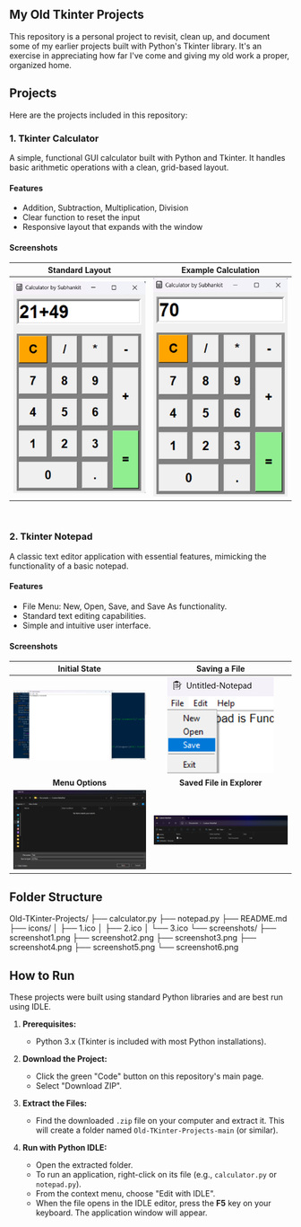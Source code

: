 ## My Old Tkinter Projects

This repository is a personal project to revisit, clean up, and document some of my earlier projects built with Python's Tkinter library. It's an exercise in appreciating how far I've come and giving my old work a proper, organized home.

## Projects

Here are the projects included in this repository:

### 1. Tkinter Calculator

A simple, functional GUI calculator built with Python and Tkinter. It handles basic arithmetic operations with a clean, grid-based layout.

#### **Features**
* Addition, Subtraction, Multiplication, Division
* Clear function to reset the input
* Responsive layout that expands with the window

#### **Screenshots**

| Standard Layout                                    | Example Calculation                                        |
| :------------------------------------------------: | :--------------------------------------------------------: |
| ![Calculator Layout](screenshot/screenshot5.png)   | ![Calculator Calculation](screenshot/screenshot6.png)      |

<br>

### 2. Tkinter Notepad

A classic text editor application with essential features, mimicking the functionality of a basic notepad.

#### **Features**
* File Menu: New, Open, Save, and Save As functionality.
* Standard text editing capabilities.
* Simple and intuitive user interface.

#### **Screenshots**

| Initial State                                    | Saving a File                                      |
| :----------------------------------------------: | :------------------------------------------------: |
| ![Notepad Initial State](screenshot/screenshot1.png) | ![Save As Dialog](screenshot/screenshot2.png) |
| **Menu Options** | **Saved File in Explorer** |
| ![Notepad Menu](screenshot/screenshot3.png)       | ![Saved File](screenshot/screenshot4.png)      |

## Folder Structure

Old-TKinter-Projects/
├── calculator.py
├── notepad.py
├── README.md
├── icons/
│   ├── 1.ico
│   ├── 2.ico
│   └── 3.ico
└── screenshots/
    ├── screenshot1.png
    ├── screenshot2.png
    ├── screenshot3.png
    ├── screenshot4.png
    ├── screenshot5.png
    └── screenshot6.png

## How to Run

These projects were built using standard Python libraries and are best run using IDLE.

1.  **Prerequisites:**
    * Python 3.x (Tkinter is included with most Python installations).

2.  **Download the Project:**
    * Click the green "Code" button on this repository's main page.
    * Select "Download ZIP".

3.  **Extract the Files:**
    * Find the downloaded `.zip` file on your computer and extract it. This will create a folder named `Old-TKinter-Projects-main` (or similar).

4.  **Run with Python IDLE:**
    * Open the extracted folder.
    * To run an application, right-click on its file (e.g., `calculator.py` or `notepad.py`).
    * From the context menu, choose "Edit with IDLE".
    * When the file opens in the IDLE editor, press the **F5** key on your keyboard. The application window will appear.
